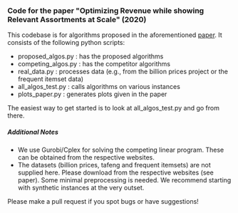 ### Code for the paper "Optimizing Revenue while showing Relevant Assortments at Scale" (2020)

This codebase is for algorithms proposed in the aforementioned [paper](https://arxiv.org/abs/2003.04736). It consists of the following python scripts:

  * proposed_algos.py : has the proposed algorithms
  * competing_algos.py : has the competitor algorithms 
  * real_data.py : processes data (e.g., from the billion prices project or the frequent itemset data)
  * all_algos_test.py : calls algorithms on various instances
  * plots_paper.py : generates plots given in the paper

The easiest way to get started is to look at all_algos_test.py and go from there. 

##### Additional Notes 

 * We use Gurobi/Cplex for solving the competing linear program. These can be obtained from the respective websites.
 * The datasets (billion prices, tafeng and frequent itemsets) are not supplied here. Please download from the respective websites (see paper). Some minimal preprocessing is needed. We recommend starting with synthetic instances at the very outset.


Please make a pull request if you spot bugs or have suggestions!

